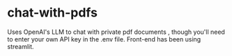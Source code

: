# chat-with-pdfs
Uses OpenAI's LLM to chat with private pdf documents , though you'll need to enter your own API key in the .env file.
Front-end has been using streamlit.

